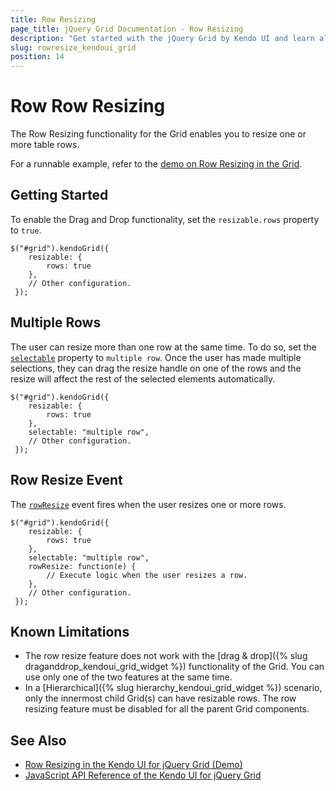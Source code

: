 ```yaml
---
title: Row Resizing
page_title: jQuery Grid Documentation - Row Resizing
description: "Get started with the jQuery Grid by Kendo UI and learn all about the Row Resizing feature."
slug: rowresize_kendoui_grid
position: 14
---
```


# Row Row Resizing

The Row Resizing functionality for the Grid enables you to resize one or more table rows.

For a runnable example, refer to the [demo on Row Resizing in the Grid](https://demos.telerik.com/kendo-ui/grid/row-resizing).

## Getting Started

To enable the Drag and Drop functionality, set the `resizable.rows` property to `true`.

    $("#grid").kendoGrid({
        resizable: {
            rows: true
        },
        // Other configuration.
     });

## Multiple Rows

The user can resize more than one row at the same time. To do so, set the [`selectable`](/api/javascript/ui/grid/cofiguration/selectable) property to `multiple row`. Once the user has made multiple selections, they can drag the resize handle on one of the rows and the resize will affect the rest of the selected elements automatically.

    $("#grid").kendoGrid({
        resizable: {
            rows: true
        },
        selectable: "multiple row",
        // Other configuration.
     });

## Row Resize Event

The [`rowResize`](/api/javascript/ui/grid/events/rowResize) event fires when the user resizes one or more rows.

    $("#grid").kendoGrid({
        resizable: {
            rows: true
        },
        selectable: "multiple row",
        rowResize: function(e) {
            // Execute logic when the user resizes a row.
        },
        // Other configuration.
     });

## Known Limitations

 * The row resize feature does not work with the [drag & drop]({% slug draganddrop_kendoui_grid_widget %}) functionality of the Grid. You can use only one of the two features at the same time.
 * In a [Hierarchical]({% slug hierarchy_kendoui_grid_widget %}) scenario, only the innermost child Grid(s) can have resizable rows. The row resizing feature must be disabled for all the parent Grid components.

## See Also

* [Row Resizing in the Kendo UI for jQuery Grid (Demo)](https://demos.telerik.com/kendo-ui/grid/row-resizing)
* [JavaScript API Reference of the Kendo UI for jQuery Grid](/api/javascript/ui/grid)

